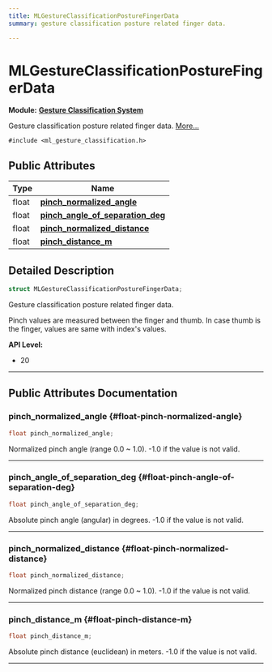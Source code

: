 ```yaml
---
title: MLGestureClassificationPostureFingerData
summary: gesture classification posture related finger data. 

---
```


# MLGestureClassificationPostureFingerData

**Module:** **[Gesture Classification System](/versioned_docs/version-14-Jun-2023/api-ref/api/Modules/group___gesture_classification/group___gesture_classification.md)**



Gesture classification posture related finger data.  [More...](#detailed-description)


`#include <ml_gesture_classification.h>`

## Public Attributes

| Type           | Name           |
| -------------- | -------------- |
| float | **[pinch_normalized_angle](/versioned_docs/version-14-Jun-2023/api-ref/api/Modules/group___gesture_classification/struct_m_l_gesture_classification_posture_finger_data.md#float-pinch-normalized-angle)**  |
| float | **[pinch_angle_of_separation_deg](/versioned_docs/version-14-Jun-2023/api-ref/api/Modules/group___gesture_classification/struct_m_l_gesture_classification_posture_finger_data.md#float-pinch-angle-of-separation-deg)**  |
| float | **[pinch_normalized_distance](/versioned_docs/version-14-Jun-2023/api-ref/api/Modules/group___gesture_classification/struct_m_l_gesture_classification_posture_finger_data.md#float-pinch-normalized-distance)**  |
| float | **[pinch_distance_m](/versioned_docs/version-14-Jun-2023/api-ref/api/Modules/group___gesture_classification/struct_m_l_gesture_classification_posture_finger_data.md#float-pinch-distance-m)**  |

## Detailed Description

```cpp
struct MLGestureClassificationPostureFingerData;
```

Gesture classification posture related finger data. 

Pinch values are measured between the finger and thumb. In case thumb is the finger, values are same with index's values.




**API Level:**
  * 20




-----------
## Public Attributes Documentation

### pinch_normalized_angle {#float-pinch-normalized-angle}

```cpp
float pinch_normalized_angle;
```


Normalized pinch angle (range 0.0 ~ 1.0). -1.0 if the value is not valid. 





-----------

### pinch_angle_of_separation_deg {#float-pinch-angle-of-separation-deg}

```cpp
float pinch_angle_of_separation_deg;
```


Absolute pinch angle (angular) in degrees. -1.0 if the value is not valid. 





-----------

### pinch_normalized_distance {#float-pinch-normalized-distance}

```cpp
float pinch_normalized_distance;
```


Normalized pinch distance (range 0.0 ~ 1.0). -1.0 if the value is not valid. 





-----------

### pinch_distance_m {#float-pinch-distance-m}

```cpp
float pinch_distance_m;
```


Absolute pinch distance (euclidean) in meters. -1.0 if the value is not valid. 





-----------

